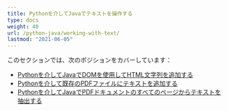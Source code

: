```yaml
---
title: Pythonを介してJavaでテキストを操作する
type: docs
weight: 40
url: /python-java/working-with-text/
lastmod: "2021-06-05"
---
```


このセクションでは、次のポジションをカバーしています：

- [Pythonを介してJavaでDOMを使用してHTML文字列を追加する](/pdf/python-java/add-html-string-using-dom-in-python/)
- [Pythonを介して既存のPDFファイルにテキストを追加する](/pdf/python-java/add-text-to-an-existing-pdf-file-in-python/)
- [Pythonを介してJavaでPDFドキュメントのすべてのページからテキストを抽出する](/pdf/python-java/extract-text-from-all-the-pages-of-a-pdf-document-in-python/)